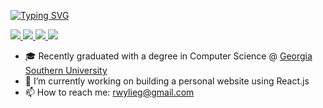 <a href="https://git.io/typing-svg"><img src="https://readme-typing-svg.demolab.com?font=Georgia&size=18&duration=2000&multiline=true&random=false&width=500&height=80&lines=Wylie+Glover;Researcher+%7C+Recent+Graduate+%7C+Software+Engineer;C%2B%2B+%7C+Python+%7C+Java" alt="Typing SVG" /></a>

<a href="https://wylieglover.com">
    <img src="https://img.shields.io/badge/Website-wylieglover.com-red?style=flat-square">
</a>
<a href="https://wylieglover.com/resume">
    <img src="https://img.shields.io/badge/PDF-CV-red?style=flat-square&logo=adobe">
</a> 
<a href="https://www.linkedin.com/in/wylieglover/">
    <img src="https://img.shields.io/badge/-Linkedin-blue?style=flat-square&logo=linkedin">
</a>
<a href="mailto:rwylieg@gmail.com">
    <img src="https://img.shields.io/badge/-Email-red?style=flat-square&logo=gmail&logoColor=white">
</a> 

* 🎓 Recently graduated with a degree in Computer Science @ [Georgia Southern University](https://www.georgiasouthern.edu/cec/cs/)
* 🌱 I’m currently working on building a personal website using React.js
* 📫 How to reach me: rwylieg@gmail.com
